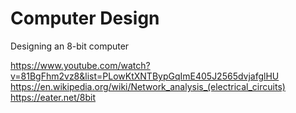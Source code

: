 # Computer Design
Designing an 8-bit computer

https://www.youtube.com/watch?v=81BgFhm2vz8&list=PLowKtXNTBypGqImE405J2565dvjafglHU
https://en.wikipedia.org/wiki/Network_analysis_(electrical_circuits)
https://eater.net/8bit
